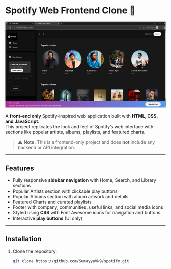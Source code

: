 # Spotify Web Frontend Clone 🎵

![Spotify Clone Preview](https://github.com/SumayyaVN9/spotify/blob/main/spotify.png.png)

A **front-end only** Spotify-inspired web application built with **HTML, CSS, and JavaScript**.  
This project replicates the look and feel of Spotify’s web interface with sections like popular artists, albums, playlists, and featured charts.  

> ⚠️ **Note:** This is a frontend-only project and does **not** include any backend or API integration.

---

## Features

- Fully responsive **sidebar navigation** with Home, Search, and Library sections  
- Popular Artists section with clickable play buttons  
- Popular Albums section with album artwork and details  
- Featured Charts and curated playlists  
- Footer with company, communities, useful links, and social media icons  
- Styled using **CSS** with Font Awesome icons for navigation and buttons  
- Interactive **play buttons** (UI only)

---

## Installation

1. Clone the repository:
   ```bash
   git clone https://github.com/SumayyaVN9/spotify.git
